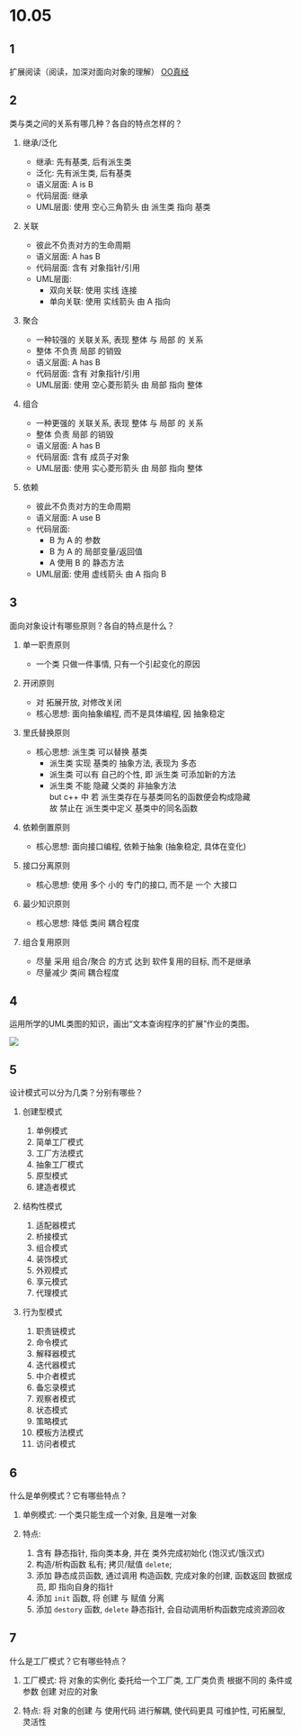 # 10.05

## 1

扩展阅读（阅读，加深对面向对象的理解）
[OO真经](https://www.cnblogs.com/leoo2sk/archive/2009/04/09/1432103.html)

## 2

类与类之间的关系有哪几种？各自的特点怎样的？

1. 继承/泛化

    - 继承: 先有基类, 后有派生类
    - 泛化: 先有派生类, 后有基类
    - 语义层面: A is B
    - 代码层面: 继承
    - UML层面: 使用 空心三角箭头 由 派生类 指向 基类

2. 关联

    - 彼此不负责对方的生命周期
    - 语义层面: A has B
    - 代码层面: 含有 对象指针/引用
    - UML层面:
        - 双向关联: 使用 实线 连接
        - 单向关联: 使用 实线箭头 由 A 指向

3. 聚合

    - 一种较强的 关联关系, 表现 整体 与 局部 的 关系
    - 整体 不负责 局部 的销毁
    - 语义层面: A has B
    - 代码层面: 含有 对象指针/引用
    - UML层面: 使用 空心菱形箭头 由 局部 指向 整体

4. 组合

    - 一种更强的 关联关系, 表现 整体 与 局部 的 关系
    - 整体 负责 局部 的销毁
    - 语义层面: A has B
    - 代码层面: 含有 成员子对象
    - UML层面: 使用 实心菱形箭头 由 局部 指向 整体

5. 依赖

    - 彼此不负责对方的生命周期
    - 语义层面: A use B
    - 代码层面:
        - B 为 A 的 参数
        - B 为 A 的 局部变量/返回值
        - A 使用 B 的 静态方法
    - UML层面: 使用 虚线箭头 由 A 指向 B

## 3

面向对象设计有哪些原则？各自的特点是什么？

1. 单一职责原则

    - 一个类 只做一件事情, 只有一个引起变化的原因

2. 开闭原则

    - 对 拓展开放, 对修改关闭
    - 核心思想: 面向抽象编程, 而不是具体编程, 因 抽象稳定

3. 里氏替换原则

    - 核心思想: 派生类 可以替换 基类
        - 派生类 实现 基类的 抽象方法, 表现为 多态
        - 派生类 可以有 自己的个性, 即 派生类 可添加新的方法
        - 派生类 不能 隐藏 父类的 非抽象方法  
            but c++ 中 若 派生类存在与基类同名的函数便会构成隐藏  
            故 禁止在 派生类中定义 基类中的同名函数

4. 依赖倒置原则

    - 核心思想: 面向接口编程, 依赖于抽象 (抽象稳定, 具体在变化)

5. 接口分离原则

    - 核心思想: 使用 多个 小的 专门的接口, 而不是 一个 大接口

6. 最少知识原则

    - 核心思想: 降低 类间 耦合程度

7. 组合复用原则

    - 尽量  采用 组合/聚合 的方式 达到 软件复用的目标, 而不是继承
    - 尽量减少 类间 耦合程度

## 4

运用所学的UML类图的知识，画出“文本查询程序的扩展”作业的类图。

![](https://xiao060.oss-cn-hangzhou.aliyuncs.com/md/Main.png)

## 5

设计模式可以分为几类？分别有哪些？

1. 创建型模式

    1. 单例模式
    2. 简单工厂模式
    3. 工厂方法模式
    4. 抽象工厂模式
    5. 原型模式
    6. 建造者模式

2. 结构性模式

    1. 适配器模式
    2. 桥接模式
    3. 组合模式
    4. 装饰模式
    5. 外观模式
    6. 享元模式
    7. 代理模式

3. 行为型模式

    1. 职责链模式
    2. 命令模式
    3. 解释器模式
    4. 迭代器模式
    5. 中介者模式
    6. 备忘录模式
    7. 观察者模式
    8. 状态模式
    9. 策略模式
    10. 模板方法模式
    11. 访问者模式

## 6

什么是单例模式？它有哪些特点？

1. 单例模式: 一个类只能生成一个对象, 且是唯一对象

2. 特点:

    1. 含有 静态指针, 指向类本身, 并在 类外完成初始化 (饱汉式/饿汉式)
    2. 构造/析构函数 私有; 拷贝/赋值 `delete`;
    3. 添加 静态成员函数, 通过调用 构造函数, 完成对象的创建, 函数返回 数据成员, 即 指向自身的指针
    4. 添加 `init` 函数, 将 创建 与 赋值 分离
    5. 添加 `destory` 函数, `delete` 静态指针, 会自动调用析构函数完成资源回收

## 7

什么是工厂模式？它有哪些特点？

1. 工厂模式: 将 对象的实例化 委托给一个工厂类, 工厂类负责 根据不同的 条件或参数 创建 对应的对象

2. 特点: 将 对象的创建 与 使用代码 进行解耦, 使代码更具 可维护性, 可拓展型, 灵活性
